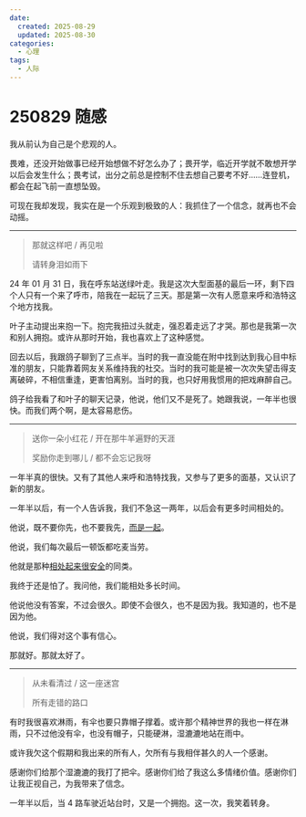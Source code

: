 ```yaml
---
date:
  created: 2025-08-29
  updated: 2025-08-30
categories:
  - 心理
tags:
  - 人际
---
```

# 250829 随感

我从前认为自己是个悲观的人。

畏难，还没开始做事已经开始想做不好怎么办了；畏开学，临近开学就不敢想开学以后会发生什么；畏考试，出分之前总是控制不住去想自己要考不好……连登机，都会在起飞前一直想坠毁。

可现在我却发现，我实在是一个乐观到极致的人：我抓住了一个信念，就再也不会动摇。

---

<!-- more -->

> 那就这样吧 / 再见啦
>
> 请转身泪如雨下

24 年 01 月 31 日，我在呼东站送绿叶走。我是这次大型面基的最后一环，剩下四个人只有一个来了呼市，陪我在一起玩了三天。那是第一次有人愿意来呼和浩特这个地方找我。

叶子主动提出来抱一下。抱完我扭过头就走，强忍着走远了才哭。那也是我第一次和别人拥抱。或许从那时开始，我也喜欢上了这种感觉。

回去以后，我跟鸽子聊到了三点半。当时的我一直没能在附中找到达到我心目中标准的朋友，只能靠着网友关系维持我的社交。当时的我可能是被一次次失望击得支离破碎，不相信重逢，更害怕离别。当时的我，也只好用我惯用的把戏麻醉自己。

鸽子给我看了和叶子的聊天记录，他说，他们又不是死了。她跟我说，一年半也很快。而我们两个啊，是太容易悲伤。

---

> 送你一朵小红花 / 开在那牛羊遍野的天涯
>
> 奖励你走到哪儿 / 都不会忘记我呀

一年半真的很快。又有了其他人来呼和浩特找我，又参与了更多的面基，又认识了新的朋友。

一年半以后，有一个人告诉我，我们不急这一两年，以后会有更多时间相处的。

他说，既不要你先，也不要我先，[而是一起](250816.md)。

他说，我们每次最后一顿饭都吃麦当劳。

他就是那种[相处起来很安全](250815.md)的同类。

我终于还是怕了。我问他，我们能相处多长时间。

他说他没有答案，不过会很久。即使不会很久，也不是因为我。我知道的，也不是因为他。

他说，我们得对这个事有信心。

那就好。那就太好了。

---

> 从未看清过 / 这一座迷宫
>
> 所有走错的路口

有时我很喜欢淋雨，有伞也要只靠帽子撑着。或许那个精神世界的我也一样在淋雨，只不过他没有伞，也没有帽子，只能硬淋，湿漉漉地站在雨中。

或许我欠这个假期和我出来的所有人，欠所有与我相伴甚久的人一个感谢。

感谢你们给那个湿漉漉的我打了把伞。感谢你们给了我这么多情绪价值。感谢你们让我正视自己，为我带来了信念。

一年半以后，当 4 路车驶近站台时，又是一个拥抱。这一次，我笑着转身。
